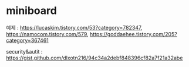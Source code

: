 # miniboard
예제 : https://lucaskim.tistory.com/53?category=782347,
      https://namocom.tistory.com/579, https://goddaehee.tistory.com/205?category=367461


security&autit : https://gist.github.com/dlxotn216/94c34a2debf848396cf82a7f21a32abe
